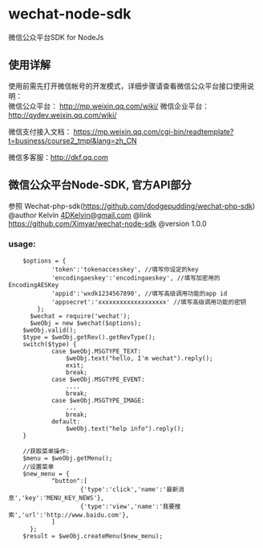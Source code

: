 # wechat-node-sdk
微信公众平台SDK for NodeJs
## 使用详解
使用前需先打开微信帐号的开发模式，详细步骤请查看微信公众平台接口使用说明：  
微信公众平台： http://mp.weixin.qq.com/wiki/
微信企业平台： http://qydev.weixin.qq.com/wiki/

微信支付接入文档：
https://mp.weixin.qq.com/cgi-bin/readtemplate?t=business/course2_tmpl&lang=zh_CN

微信多客服：http://dkf.qq.com

##	微信公众平台Node-SDK, 官方API部分
参照 Wechat-php-sdk(https://github.com/dodgepudding/wechat-php-sdk)
@author  Kelvin <4DKelvin@gmail.com>
@link https://github.com/Ximyar/wechat-node-sdk
@version 1.0.0

###  usage:

```
    $options = {
 			'token':'tokenaccesskey', //填写你设定的key
 			'encodingaeskey':'encodingaeskey', //填写加密用的EncodingAESKey
 			'appid':'wxdk1234567890', //填写高级调用功能的app id
 			'appsecret':'xxxxxxxxxxxxxxxxxxx' //填写高级调用功能的密钥
 		};
 	  $wechat = require('wechat');
 	  $weObj = new $wechat($options);
    $weObj.valid();
    $type = $weObj.getRev().getRevType();
    switch($type) {
    		case $weObj.MSGTYPE_TEXT:
    			$weObj.text("hello, I'm wechat").reply();
    			exit;
    			break;
    		case $weObj.MSGTYPE_EVENT:
    			....
    			break;
    		case $weObj.MSGTYPE_IMAGE:
    			...
    			break;
    		default:
    			$weObj.text("help info").reply();
    }
 
    //获取菜单操作:
    $menu = $weObj.getMenu();
    //设置菜单
    $new_menu = {
    		"button":[
    				{'type':'click','name':'最新消息','key':'MENU_KEY_NEWS'},
    				{'type':'view','name':'我要搜索','url':'http://www.baidu.com'},
    		]
   	  };
    $result = $weObj.createMenu($new_menu);
 ```